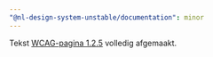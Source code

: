 ```yaml
---
"@nl-design-system-unstable/documentation": minor
---
```


Tekst [WCAG-pagina 1.2.5](/wcag/1.2.5) volledig afgemaakt.
